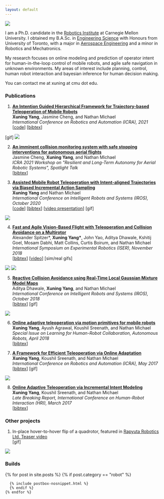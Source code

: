 ```yaml
---
layout: default
---
```


<img class="profile-picture" src="{{site.baseurl}}/{{site.profile-picture}}">

​I am a Ph.D. candidate in the [Robotics Institute](https://www.ri.cmu.edu/) at Carnegie Mellon University. I obtained my B.A.Sc. in [Engineering Science](https://engsci.utoronto.ca/program/what-is-engsci/) with Honours from University of Toronto, with a major in [Aerospace Engineering](http://www.utias.utoronto.ca/) and a minor in Robotics and Mechatronics.

My research focuses on online modeling and prediction of operator intent for human-in-the-loop control of mobile robots, and agile safe navigation in unknown environments. My areas of interest include planning, control, human robot interaction and bayesian inference for human decision making.

You can contact me at xuning at cmu dot edu.

### Publications

1. [**An Intention Guided Hierarchical Framework for Trajectory-based Teleoperation of Mobile Robots**](/papers/icra21.pdf)  
 **Xuning Yang**, Jasmine Cheng, and Nathan Michael  
*International Conference on Robotics and Automation (ICRA), 2021*  
\[[code](https://github.com/xuningy/planning_arch)\] \[[bibtex](bibtex/icra21.txt)\]
<!-- \[[video](https://youtu.be/Tulya5WtB_Y)\] -->
[<a class="gif-link" id="icra21">gif</a>]
<img class="gif" id="icra21-gif" src="assets/gifs/icra21.gif"/>

2. [**An imminent collision monitoring system with safe stopping
interventions for autonomous aerial flights**]()  
Jasmine Cheng,  **Xuning Yang**, and Nathan Michael  
*ICRA 2021 Workshop on "Resilient and Long-Term Autonomy for Aerial Robotic Systems", Spotlight Talk*  
\[[bibtex](bibtex/icra21-ws.txt)\]
<!-- \[[video](https://youtu.be/Tulya5WtB_Y)\] -->

3. [**Assisted Mobile Robot Teleoperation with Intent-aligned Trajectories via Biased Incremental Action Sampling**](/papers/IROS20.pdf)  
 **Xuning Yang** and Nathan Michael  
*International Conference on Intelligent Robots and Systems (IROS), October 2020*  
\[[code](https://github.com/xuningy/motion_primitive_tree)\] \[[bibtex](bibtex/iros20.txt)\]
\[[video presentation](https://youtu.be/Tulya5WtB_Y)\]
[<a class="gif-link" id="iros20">gif</a>]
<img class="gif" id="iros20-gif" src="assets/gifs/iros20.gif"/>

4. [**Fast and Agile Vision-Based Flight with Teleoperation and Collision Avoidance on a Multirotor**](/papers/ISER18.pdf)  
Alexander Spitzer\*, **Xuning Yang\***, John Yao, Aditya Dhawale, Kshitij Goel, Mosam Dabhi, Matt Collins, Curtis Boirum, and Nathan Michael  
*International Symposium on Experimental Robotics (ISER), November 2018*  
\[[bibtex](bibtex/iser18.txt)\]  \[[video](https://www.youtube.com/watch?v=_-KmGhP0HTQ)\]
[<a class="gif-link" id="vibworld">sim</a>/<a class="gif-link" id="hsv">real</a> gifs]
<img class="gif" id="vibworld-gif" src="assets/gifs/vibworld.gif"/>
<img class="gif" id="hsv-gif" src="assets/gifs/RSS-banner-tunnel.gif"/>
<!-- [<a class="gif" href="#">gif<img class="preview" src="/assets/gifs/user_study.gif"></a>] -->

5.  [**Reactive Collision Avoidance using Real-Time Local Gaussian Mixture Model Maps**](/papers/IROS18.pdf)  
Aditya Dhawale, **Xuning Yang**, and Nathan Michael  
*International Conference on Intelligent Robots and Systems (IROS), October 2018*  
\[[bibtex](bibtex/iros18.txt)\]
[<a class="gif-link" id="iros18">gif</a>]
<img class="gif" id="iros18-gif" src="assets/gifs/iros18.gif"/>

6. [**Online adaptive teleoperation via motion primitives for mobile robots**](/papers/AURO18.pdf)  
**Xuning Yang**, Ayush Agrawal, Koushil Sreenath, and Nathan Michael  
*Special Issue on Learning for Human-Robot Collaboration, Autonomous Robots, April 2018*  
\[[bibtex](bibtex/auro18.txt)\]

7. [**A Framework for Efficient Teleoperation via Online Adaptation**](/papers/ICRA17.pdf)  
**Xuning Yang**, Koushil Sreenath, and Nathan Michael  
*International Conference on Robotics and Automation (ICRA), May 2017*  
\[[bibtex](bibtex/icra17.txt)\]
[<a class="gif-link" id="icra17">gif</a>]
<img class="gif" id="icra17-gif" src="assets/gifs/icra17.gif"/>

8.  [**Online Adaptive Teleoperation via Incremental Intent Modeling**](/papers/HRI17-LBR.pdf)  
**Xuning Yang**, Koushil Sreenath, and Nathan Michael  
*Late Breaking Report, International Conference on Human-Robot Interaction (HRI), March 2017*  
\[[bibtex](bibtex/hri17.txt)\]

<!-- ### Talks

1. Invited talk: Toward intuitive human controlled MAVs: motion primitives based teleoperation  
*IROS 2018 workshop: Vision based Drones: What's Next?* -->

### Other projects

1. In-place hover-to-hover flip of a quadrotor, featured in [Rapyuta Robotics Ltd. Teaser video](https://www.youtube.com/watch?v=zqp2Z2hbOFU-)  
[<a class="gif-link" id="flip">gif</a>]
<img class="gif" id="flip-gif" src="assets/gifs/flip_cropped.gif"/>

### Builds
<div class="rowofposts">

{% for post in site.posts %}
  {% if post.category == "robot" %}

      {% include postbox-nosnippet.html %}
      {% endif %}
    {% endfor %}

</div>
